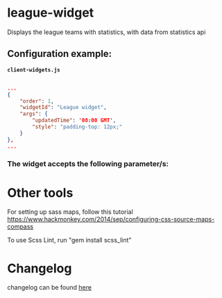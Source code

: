 # league-widget

Displays the league teams with statistics, with data from statistics api

## Configuration example:

__`client-widgets.js`__

```json

...
{
    "order": 1,
    "widgetId": "League widget",
    "args": {
        "updatedTime": '08:00 GMT',
        "style": "padding-top: 12px;"
    }
},
...

```

### The widget accepts the following parameter/s:

# Other tools

For setting up sass maps, follow this tutorial https://www.hackmonkey.com/2014/sep/configuring-css-source-maps-compass

To use Scss Lint, run "gem install scss_lint"

# Changelog

changelog can be found [here](CHANGELOG.md)
